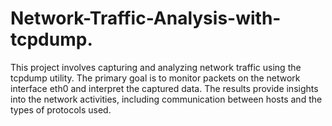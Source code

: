 # Network-Traffic-Analysis-with-tcpdump.
This project involves capturing and analyzing network traffic using the tcpdump utility. The primary goal is to monitor packets on the network interface eth0 and interpret the captured data. The results provide insights into the network activities, including communication between hosts and the types of protocols used.
